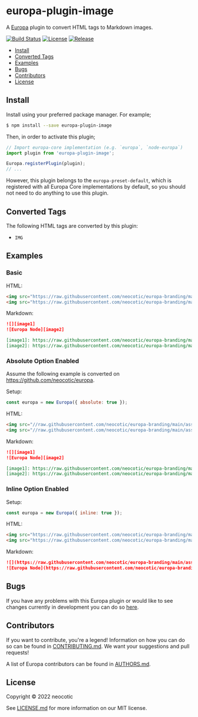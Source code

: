 # europa-plugin-image

A [Europa](https://github.com/neocotic/europa) plugin to convert HTML tags to Markdown images.

[![Build Status](https://img.shields.io/github/workflow/status/neocotic/europa/CI/main?style=flat-square)](https://github.com/neocotic/europa/actions/workflows/ci.yml)
[![License](https://img.shields.io/npm/l/europa-plugin-image.svg?style=flat-square)](https://github.com/neocotic/europa/raw/main/packages/europa-plugin-image/LICENSE.md)
[![Release](https://img.shields.io/npm/v/europa-plugin-image.svg?style=flat-square)](https://npmjs.com/package/europa-plugin-image)

* [Install](#install)
* [Converted Tags](#converted-tags)
* [Examples](#examples)
* [Bugs](#bugs)
* [Contributors](#contributors)
* [License](#license)

## Install

Install using your preferred package manager. For example;

``` bash
$ npm install --save europa-plugin-image
```

Then, in order to activate this plugin;

``` javascript
// Import europa-core implementation (e.g. `europa`, `node-europa`)
import plugin from 'europa-plugin-image';

Europa.registerPlugin(plugin);
// ...
```

However, this plugin belongs to the `europa-preset-default`, which is registered with all Europa Core implementations by default,
so you should not need to do anything to use this plugin.

## Converted Tags

The following HTML tags are converted by this plugin:

* `IMG`

## Examples

### Basic

HTML:

``` html
<img src="https://raw.githubusercontent.com/neocotic/europa-branding/main/assets/banner/europa/europa-banner-250x100.png">
<img src="https://raw.githubusercontent.com/neocotic/europa-branding/main/assets/banner/node-europa/node-europa-banner-377x100.png" alt="Europa Node">
```

Markdown:

``` markdown
![][image1]
![Europa Node][image2]

[image1]: https://raw.githubusercontent.com/neocotic/europa-branding/main/assets/banner/europa/europa-banner-250x100.png
[image2]: https://raw.githubusercontent.com/neocotic/europa-branding/main/assets/banner/node-europa/node-europa-banner-377x100.png
```

### Absolute Option Enabled

Assume the following example is converted on <https://github.com/neocotic/europa>.

Setup:

``` javascript
const europa = new Europa({ absolute: true });
```

HTML:

``` html
<img src="//raw.githubusercontent.com/neocotic/europa-branding/main/assets/banner/europa/europa-banner-250x100.png">
<img src="//raw.githubusercontent.com/neocotic/europa-branding/main/assets/banner/node-europa/node-europa-banner-377x100.png" alt="Europa Node">
```

Markdown:

``` markdown
![][image1]
![Europa Node][image2]

[image1]: https://raw.githubusercontent.com/neocotic/europa-branding/main/assets/banner/europa/europa-banner-250x100.png
[image2]: https://raw.githubusercontent.com/neocotic/europa-branding/main/assets/banner/node-europa/node-europa-banner-377x100.png
```

### Inline Option Enabled

Setup:

``` javascript
const europa = new Europa({ inline: true });
```

HTML:

``` html
<img src="https://raw.githubusercontent.com/neocotic/europa-branding/main/assets/banner/europa/europa-banner-250x100.png">
<img src="https://raw.githubusercontent.com/neocotic/europa-branding/main/assets/banner/node-europa/node-europa-banner-377x100.png" alt="Europa Node">
```

Markdown:

``` markdown
![](https://raw.githubusercontent.com/neocotic/europa-branding/main/assets/banner/europa/europa-banner-250x100.png)
![Europa Node](https://raw.githubusercontent.com/neocotic/europa-branding/main/assets/banner/node-europa/node-europa-banner-377x100.png)
```

## Bugs

If you have any problems with this Europa plugin or would like to see changes currently in development you can do so
[here](https://github.com/neocotic/europa/issues).

## Contributors

If you want to contribute, you're a legend! Information on how you can do so can be found in
[CONTRIBUTING.md](https://github.com/neocotic/europa/blob/main/CONTRIBUTING.md). We want your suggestions and pull
requests!

A list of Europa contributors can be found in [AUTHORS.md](https://github.com/neocotic/europa/blob/main/AUTHORS.md).

## License

Copyright © 2022 neocotic

See [LICENSE.md](https://github.com/neocotic/europa/raw/main/packages/europa-plugin-image/LICENSE.md) for more information on
our MIT license.
